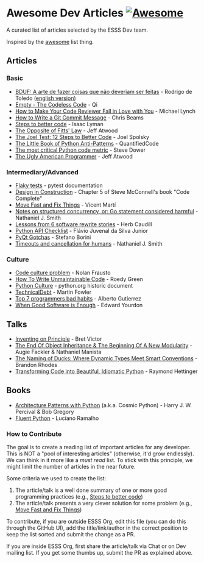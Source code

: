 # Awesome Dev Articles [![Awesome](https://cdn.rawgit.com/sindresorhus/awesome/d7305f38d29fed78fa85652e3a63e154dd8e8829/media/badge.svg)](https://github.com/sindresorhus/awesome)

A curated list of articles selected by the ESSS Dev team.

Inspired by the [awesome](https://github.com/sindresorhus/awesome) list thing.

## Articles

### Basic

* [BDUF: A arte de fazer coisas que não deveriam ser feitas](https://k21.global/br/blog/bduf) - Rodrigo de Toledo ([english version](https://knowledge21.com/usa/blog/bduf/))
* [Empty - The Codeless Code](http://thecodelesscode.com/case/6) - Qi
* [How to Make Your Code Reviewer Fall in Love with You](https://mtlynch.io/code-review-love/) - Michael Lynch
* [How to Write a Git Commit Message](https://chris.beams.io/posts/git-commit/) - Chris Beams
* [Steps to better code](https://medium.com/@isaaclyman/steps-to-better-code-e6c3cce0c7f9) - Isaac Lyman
* [The Opposite of Fitts' Law](https://blog.codinghorror.com/the-opposite-of-fitts-law/) - Jeff Atwood
* [The Joel Test: 12 Steps to Better Code](https://www.joelonsoftware.com/2000/08/09/the-joel-test-12-steps-to-better-code/) - Joel Spolsky
* [The Little Book of Python Anti-Patterns](https://quantifiedcode.github.io/python-anti-patterns/) - QuantifiedCode
* [The most critical Python code metric](https://stevedower.id.au/blog/most-critical-python-metric) - Steve Dower
* [The Ugly American Programmer](https://blog.codinghorror.com/the-ugly-american-programmer/) - Jeff Atwood

### Intermediary/Advanced

* [Flaky tests](https://docs.pytest.org/en/stable/explanation/flaky.html) - pytest documentation
* [Design in Construction](http://aroma.vn/web/wp-content/uploads/2016/11/code-complete-2nd-edition-v413hav.pdf#page=110) - Chapter 5 of Steve McConnell's book "Code Complete"
* [Move Fast and Fix Things](https://githubengineering.com/move-fast/) - Vicent Martí
* [Notes on structured concurrency, or: Go statement considered harmful](https://vorpus.org/blog/notes-on-structured-concurrency-or-go-statement-considered-harmful/) -  Nathaniel J. Smith
* [Lessons from 6 software rewrite stories](https://medium.com/@herbcaudill/lessons-from-6-software-rewrite-stories-635e4c8f7c22) - Herb Caudill
* [Python API Checklist](https://devchecklists.com/python-api-checklist/en) - Flávio Juvenal da Silva Junior
* [PyQt Gotchas](https://stefanoborini.com/pyqt-gotchas/) - Stefano Borini
* [Timeouts and cancellation for humans](https://vorpus.org/blog/timeouts-and-cancellation-for-humans/) - Nathaniel J. Smith

### Culture

* [Code culture problem](http://fraustollc.com/blog/shit_code/) - Nolan Frausto
* [How To Write Unmaintainable Code](https://web.archive.org/web/20171224114025id_/https://www.thc.org/root/phun/unmaintain.html) - Roedy Green
* [Python Culture](https://svn.python.org/projects/sandbox/trunk/dev/culture.rst) - python.org historic document
* [TechnicalDebt](https://martinfowler.com/bliki/TechnicalDebt.html) - Martin Fowler
* [Top 7 programmers bad habits](https://web.archive.org/web/20110803100310/http://www.makinggoodsoftware.com/2011/05/23/top-7-programmers-bad-habits) - Alberto Gutierrez
* [When Good Software is Enough](https://www.liamwho.com/wp-content/uploads/When-Good-Enough-Software-Is-Best.pdf) - Edward Yourdon

## Talks

* [Inventing on Principle](https://www.youtube.com/watch?v=PUv66718DII) - Bret Victor
* [The End Of Object Inheritance & The Beginning Of A New Modularity](https://youtu.be/3MNVP9-hglc) - Augie Fackler & Nathaniel Manista
* [The Naming of Ducks: Where Dynamic Types Meet Smart Conventions](https://www.youtube.com/watch?v=YklKUuDpX5c&list=WL) - Brandon Rhodes
* [Transforming Code into Beautiful, Idiomatic Python](https://www.youtube.com/watch?v=OSGv2VnC0go&t=0s&list=PLRVdut2KPAguz3xcd22i_o_onnmDKj3MA&index=4) - Raymond Hettinger

## Books

* [Architecture Patterns with Python](https://www.cosmicpython.com/) (a.k.a. Cosmic Python) - Harry J. W. Percival & Bob Gregory
* [Fluent Python](https://www.oreilly.com/library/view/fluent-python/9781491946237/) - Luciano Ramalho

### How to Contribute

The goal is to create a reading list of important articles for any developer. This is NOT a "pool of interesting articles"
(otherwise, it'd grow endlessly). We can think in it more like a _must read_ list. To stick with this principle, we might
limit the number of articles in the near future.

Some criteria we used to create the list:

1. The article/talk is a well done summary of one or more good programming practices (e.g., [Steps to better code](https://medium.com/@isaaclyman/steps-to-better-code-e6c3cce0c7f9))
2. The article/talk presents a very clever solution for some problem (e.g., [Move Fast and Fix Things](https://githubengineering.com/move-fast/))

To contribute, if you are outside ESSS Org, edit this file (you can do this through the GitHub UI), add the
title/link/author in the correct position to keep the list sorted and submit the change as a PR.

If you are inside ESSS Org, first share the article/talk via Chat or on Dev mailing list. If you get some thumbs up, submit the PR as explained above.
